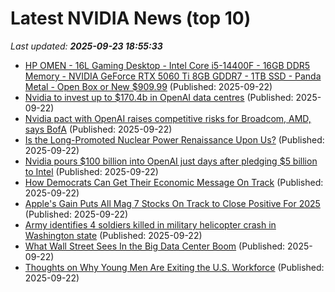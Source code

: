 # Latest NVIDIA News (top 10)
_Last updated: **2025-09-23 18:55:33**_

- [HP OMEN - 16L Gaming Desktop - Intel Core i5-14400F - 16GB DDR5 Memory - NVIDIA GeForce RTX 5060 Ti 8GB GDDR7 - 1TB SSD - Panda Metal - Open Box or New $909.99](https://slickdeals.net/f/18624178-hp-omen-16l-gaming-desktop-intel-core-i5-14400f-16gb-ddr5-memory-nvidia-geforce-rtx-5060-ti-8gb-gddr7-1tb-ssd-panda-metal-open-box-or-new-909-99) (Published: 2025-09-22)
- [Nvidia to invest up to $170.4b in OpenAI data centres](https://www.nzherald.co.nz/business/nvidia-to-invest-up-to-1704b-in-openai-data-centres/TWUU3PFO6VAPRG6V66W6C7Z5GY/) (Published: 2025-09-22)
- [Nvidia pact with OpenAI raises competitive risks for Broadcom, AMD, says BofA](https://thefly.com/permalinks/entry.php/id4201459/NVDA;AVGO;AMD-Nvidia-pact-with-OpenAI-raises-competitive-risks-for-Broadcom-AMD-says-BofA) (Published: 2025-09-22)
- [Is the Long-Promoted Nuclear Power Renaissance Upon Us?](https://biztoc.com/x/1d5df3b1a757db3a) (Published: 2025-09-22)
- [Nvidia pours $100 billion into OpenAI just days after pledging $5 billion to Intel](https://biztoc.com/x/3cfb044e74eefd1d) (Published: 2025-09-22)
- [How Democrats Can Get Their Economic Message On Track](https://biztoc.com/x/18cf560cd0f91baf) (Published: 2025-09-22)
- [Apple's Gain Puts All Mag 7 Stocks On Track to Close Positive For 2025](https://biztoc.com/x/e54f2ccad3414347) (Published: 2025-09-22)
- [Army identifies 4 soldiers killed in military helicopter crash in Washington state](https://biztoc.com/x/3dce22c31fb42576) (Published: 2025-09-22)
- [What Wall Street Sees In the Big Data Center Boom](https://biztoc.com/x/c7bff7c98e5af0c3) (Published: 2025-09-22)
- [Thoughts on Why Young Men Are Exiting the U.S. Workforce](https://biztoc.com/x/6e72828c6ca66092) (Published: 2025-09-22)

